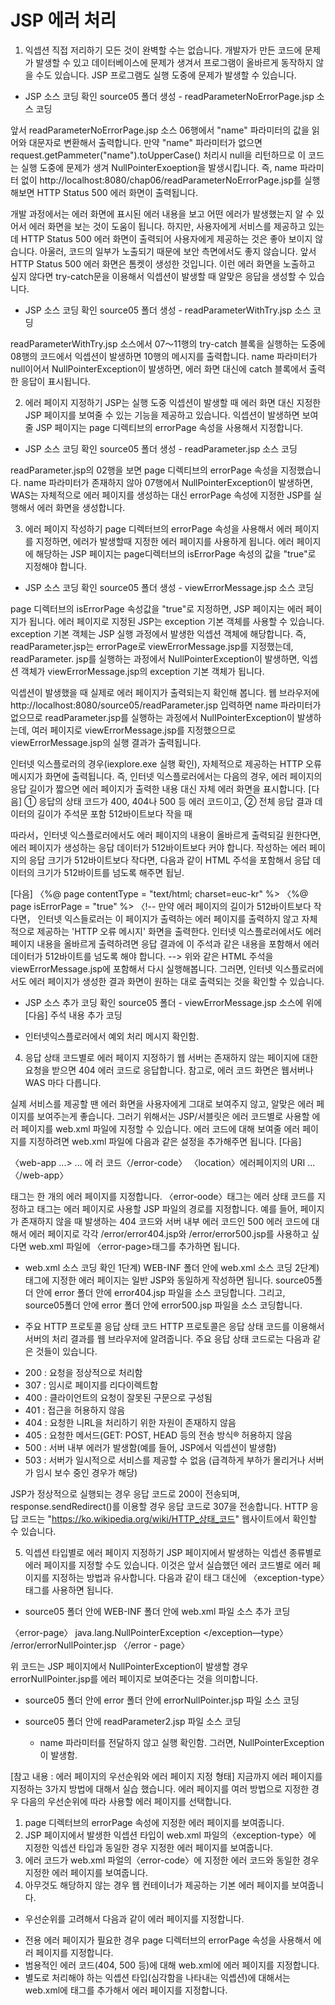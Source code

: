 # JSP 에러 처리

1. 익셉션 직접 저리하기
모든 것이 완벽할 수는 없습니다. 개발자가 만든 코드에 문제가 발생할 수 있고
데이터베이스에 문제가 생겨서 프로그램이 올바르게 동작하지 않을 수도 있습니다.
JSP 프로그램도 실행 도중에 문제가 발생할 수 있습니다.

* JSP 소스 코딩 확인
source05 폴더 생성 - readParameterNoErrorPage.jsp 소스 코딩

앞서 readParameterNoErrorPage.jsp 소스 06행에서
 "name" 파라미터의 값을 읽어와 대문자로 변환해서 출력합니다.
만약 "name" 파라미터가 없으면 request.getPammeter("name").toUpperCase() 처리시
null을 리턴하므로 이 코드는 실행 도중에 문제가 생겨 NullPointerExoeption을 발생시킵니다.
즉, name 파라미터 없이 http://localhost:8080/chap06/readParameterNoErrorPage.jsp를 실행해보면
HTTP Status 500 에러 화면이 출력됩니다.

개발 과정에서는 에러 화면에 표시된 에러 내용을 보고 어떤 에러가 발생했는지 알 수
있어서 에러 화면을 보는 것이 도움이 됩니다. 하지만, 사용자에게 서비스를 제공하고 있는데
HTTP Status 500 에러 화면이 출력되어 사용자에게 제공하는 것은 좋아 보이지 않습니다.
아울러, 코드의 일부가 노출되기 때문에 보안 측면에서도 좋지 않습니다.
앞서 HTTP Status 500 에러 화면은 톰켓이 생성한 것입니다. 이런 에러 화면을 노출하고 싶지 않다면
try-catch문을 이용해서 익셉션이 발생할 때 알맞은 응답을 생성할 수 있습니다.

* JSP 소스 코딩 확인
source05 폴더 생성 - readParameterWithTry.jsp 소스 코딩

readParameterWithTry.jsp 소스에서 07〜11행의 try-catch 블록을
실행하는 도중에 08행의 코드에서 익셉션이 발생하면
10행의 메시지를 출력합니다. name 파라미터가 null이어서
NullPointerException이 발생하면, 에러 화면 대신에 catch 블록에서
출력한 응답이 표시됩니다. 

2. 에러 페이지 지정하기
JSP는 실행 도중 익셉션이 발생할 때 에러 화면 대신
지정한 JSP 페이지를 보여줄 수 있는 기능을 제공하고 있습니다.
익셉션이 발생하면 보여줄 JSP 페이지는 page 디렉티브의 errorPage 속성을 사용해서 지정합니다.

* JSP 소스 코딩 확인
source05 폴더 생성 - readParameter.jsp 소스 코딩

readParameter.jsp의 02행을 보면 page 디렉티브의 errorPage 속성을 지정했습니다.
name 파라미터가 존재하지 않아 07행에서 NullPointerException이 발생하면,
WAS는 자체적으로 에러 페이지를 생성하는 대신 errorPage 속성에 지정한 JSP를 실행해서
에러 화면을 생성합니다.

3. 에러 페이지 작성하기
page 디렉터브의 errorPage 속성을 사용해서 에러 페이지를 지정하면,
에러가 발생할때 지정한 에러 페이지를 사용하게 됩니다.
에러 페이지에 해당하는 JSP 페이지는 page디렉터브의 isErrorPage 속성의 값을
"true"로 지정해야 합니다.

* JSP 소스 코딩 확인
source05 폴더 생성 - viewErrorMessage.jsp 소스 코딩

page 디렉터브의 isErrorPage 속성값을 "true"로 지정하면,
JSP 페이지는 에러 페이지가 됩니다.
에러 페이지로 지정된 JSP는 exception 기본 객체를 사용할 수 있습니다.
exception 기본 객체는 JSP 실행 과정에서 발생한 익셉션 객체에 해당합니다.
즉, readParameter.jsp는 errorPage로 viewErrorMessage.jsp를 지정했는데,
readParameter. jsp를 실행하는 과정에서 NullPointerException이 발생하면,
익셉션 객체가 viewErrorMessage.jsp의 exception 기본 객체가 됩니다.

익셉션이 발생했을 때 실제로 에러 페이지가 출력되는지 확인해 봅니다.
웹 브라우저에 http://localhost:8080/source05/readParameter.jsp 입력하면
name 파라미터가 없으므로 readParameter.jsp를 실행하는 과정에서
NulIPointerException이 발생하는데,
여러 페이지로 viewErrorMessage.jsp를 지정했으므로
viewErrorMessage.jsp의 실행 결과가 출력됩니다.

인터넷 익스플로러의 경우(iexplore.exe 실행 확인), 자체적으로 제공하는
HTTP 오류 메시지가 화면에 출력됩니다.
즉, 인터넷 익스플로러에서는 다음의 경우, 에러 페이지의 응답 길이가 짧으면
에러 페이지가 출력한 내용 대신 자체 에러 화면을 표시합니다.
[다음]
① 응답의 상태 코드가 400, 404나 500 등 에러 코드이고,
② 전체 응답 결과 데이터의 길이가 주석문 포함 512바이트보다 작을 때

따라서，인터넷 익스플로러에서도 에러 페이지의 내용이 올바르게 출력되길 원한다면,
에러 페이지가 생성하는 응답 데이터가 512바이트보다 커야 합니다.
 작성하는 에러 페이지의 응답 크기가 512바이트보다 작다면,
다음과 같이 HTML 주석을 포함해서 응답 데이터의 크기가 512바이트를 넘도록 해주면 됩닏.

[다음]
〈%@ page contentType = "text/html; charset=euc-kr" %>
〈%@ page isErrorPage = "true" %>
〈!--
만약 에러 페이지의 길이가 512바이트보다 작다면，
인터넷 익스들로러는 이 페이지가 출력하는 에러 페이지를 출력하지 않고
자체적으로 제공하는 'HTTP 오류 메시지' 화면을 출력한다.
인터넷 익스플로러에서도 에러 페이지 내용을 올바르게 출력하려면
응답 결과에 이 주석과 같은 내용을 포함해서
에러 데이터가 512바이트를 넘도록 해야 합니다.
-->
위와 같은 HTML 주석을 viewErrorMessage.jsp에 포함해서 다시 실행해봅니다.
그러면, 인터넷 익스플로러에서도 에러 페이지가 생성한 결과 화면이 원하는 대로
출력되는 것을 확인할 수 있습니다.

* JSP 소스 추가 코딩 확인
source05 폴더 - viewErrorMessage.jsp 소스에 위에 [다음] 주석 내용 추가 코딩
- 인터넷익스플로러에서 예외 처리 메시지 확인함.

4. 응답 상태 코드별로 에러 페이지 지정하기
웹 서버는 존재하지 않는 페이지에 대한 요청을 받으면  404 에러 코드로 응답합니다.
참고로, 에러 코드 화면은 웹서버나 WAS 마다 다릅니다.

실제 서비스를 제공할 땐 에러 화면을 사용자에게 그대로 보여주지 않고,
알맞은 에러 페이지를 보여주는게 좋습니다.
그러기 위해서는 JSP/서블릿은 에러 코드별로 사용할 에러 페이지를
web.xml 파일에 지정할 수 있습니다.
에러 코드에 대해 보여줄 에러 페이지를 지정하려면
web.xml 파일에 다음과 같은 설정을 추가해주면 됩니다.
[다음]
<?xml version="1.0" encoding="utf-8"?>
〈web-app ...>
...
<error-page>
   <error-code> 에 러 코드〈/error-code〉
   〈location〉에러페이지의 URI</location>
</error-page>
...
〈/web-app〉

<error-page> 태그는 한 개의 에러 페이지를 지정합니다.
〈error-oode〉태그는 에러 상태 코드를 지정하고 <location>태그는
에러 페이지로 사용할 JSP 파일의 경로를 지정합니다.
예를 들어, 페이지가 존재하지 않을 때 발생하는 404 코드와 서버 내부 에러
코드인 500 에러 코드에 대해서 에러 페이지로 각각 /error/error404.jsp와
/error/error500.jsp를 사용하고 싶다면 web.xml 파일에 〈error-page>태그를 추가하면 됩니다.

* web.xml 소스 코딩 확인
1단계) WEB-INF 폴더 안에 web.xml 소스 코딩
2단계) <location> 태그에 지정한 에러 페이지는 일반 JSP와 동일하게 작성하면 됩니다.
         source05폴더 안에 error 폴더 안에 error404.jsp 파일을 소스 코딩합니다.
         그리고, source05폴더 안에 error 폴더 안에 error500.jsp 파일을 소스 코딩합니다.

* 주요 HTTP 프로토콜 응답 상태 코드
HTTP 프로토콜은 응답 상태 코드를 이용해서 서버의 처리 결과를 웹 브라우저에 알려줍니다.
주요 응답 상태 코드로는 다음과 같은 것들이 있습니다.
- 200 : 요청을 정상적으로 처리함
- 307 : 임시로 페이지를 리다이렉트함
- 400 : 클라이언트의 요청이 잘못된 구문으로 구성됨
- 401 : 접근을 허용하지 않음
- 404 : 요청한 니RL을 처리하기 위한 자원이 존재하지 않음
- 405 : 요청한 메서드(GET: POST, HEAD 등의 전송 방식® 허용하지 않음
- 500 : 서버 내부 에러가 발생함(예를 들어, JSP에서 익셉션이 발생함)
- 503 : 서버가 일시적으로 서비스를 제공할 수 없음
         (급격하게 부하가 몰리거나 서버가 임시 보수 중인 경우가 해당)

JSP가 정상적으로 실행되는 경우 응답 코드로 200이 전송되며,
response.sendRedirect()를 이용할 경우 응답 코드로 307을 전송합니다.
HTTP 응답 코드는 "https://ko.wikipedia.org/wiki/HTTP_상태_코드" 웹사이트에서 확인할 수 있습니다.

5. 익셉션 타입별로 에러 페이지 지정하기
JSP 페이지에서 발생하는 익셉션 종류별로 에러 페이지를 지정할 수도 있습니다.
이것은 앞서 실습했던 에러 코드별로 에러 페이지를 지정하는 방법과 유사합니다.
다음과 같이 <error-code> 태그 대신에 〈exception-type〉태그를 사용하면 됩니다.

* source05 폴더 안에 WEB-INF 폴더 안에 web.xml 파일 소스 추가 코딩

〈error-page〉
   <exception-type> java.lang.NullPointerException </exception—type〉
   <location>/error/errorNullPointer.jsp</location>
〈/error - page〉

위 코드는 JSP 페이지에서 NullPointerException이 발생할 경우
errorNullPointer.jsp를 에러 페이지로 보여준다는 것을 의미합니다.

* source05 폴더 안에 error 폴더 안에 errorNullPointer.jsp 파일 소스 코딩

* source05 폴더 안에 readParameter2.jsp 파일 소스 코딩
   - name 파라미터를 전달하지 않고 실행 확인함.
   그러면, NullPointerException이 발생함.

[참고 내용 : 에러 페이지의 우선순워와 에러 페이지 지정 형태]
지금까지 에러 페이지를 지정하는 3가지 방법에 대해서 실습 했습니다.
에러 페이지를 여러 방법으로 지정한 경우 다음의 우선순위에 따라 사용할 에러 페이지를 선택합니다.
1. page 디렉터브의 errorPage 속성에 지정한 에러 페이지를 보여줍니다.
2. JSP 페이지에서 발생한 익셉션 타입이 web.xml 파일의〈exception-type〉에 지정한
  익셉션 타입과 동일한 경우 지정한 에러 페이지를 보여줍니다.
3. 에러 코드가 web.xml 파얼의〈error-code〉에 지정한 에러 코드와 동일한 경우
   지정한 에러 페이지를 보여줍니다.
4. 아무것도 해당하지 않는 경우 웹 컨테이너가 제공하는 기본 에러 페이지를 보여줍니다.

* 우선순위를 고려해서 다음과 같이 에러 페이지를 지정합니다.
- 전용 에러 페이지가 필요한 경우 page 디렉터브의 errorPage 속성을 사용해서
  에러 페이지를 지정합니다.
- 범용적인 에러 코드(404, 500 등)에 대해 web.xml에 에러 페이지를 지정합니다.
- 별도로 처리해야 하는 익솁션 타입(심각함을 나타내는 익솁션)에 대해서는
  web.xml에 <exception-type> 태그를 추가해서 에러 페이지를 지정합니다.